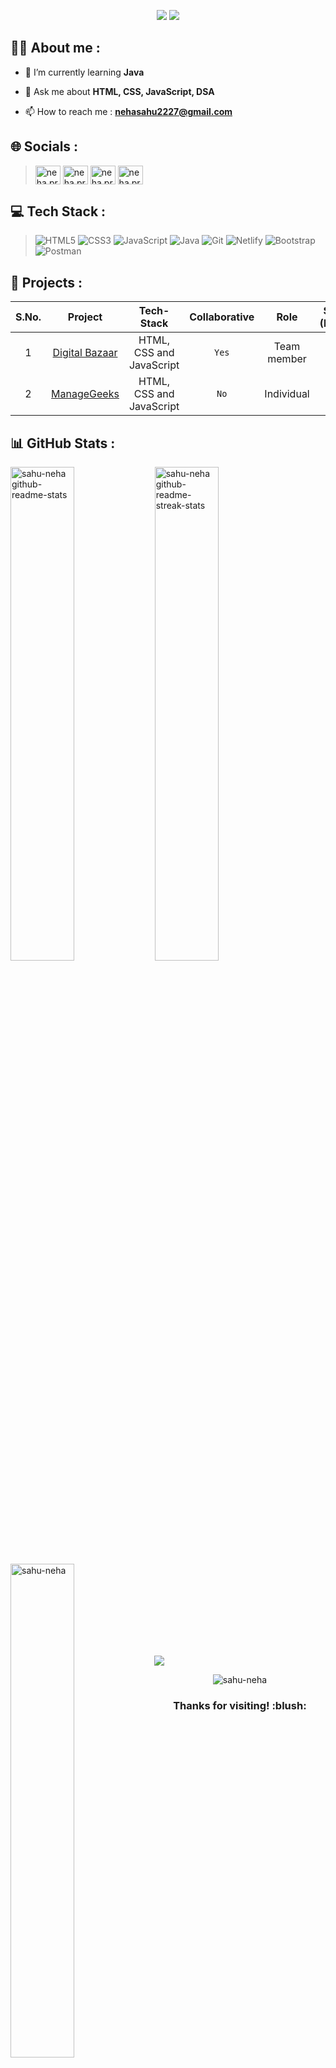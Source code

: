 <p align="center">
  <img src="https://readme-typing-svg.demolab.com/?lines=Hi+👋+from+Neha!;Aspiring+Full+Stack+Web+Developer+From+India&font=Fira%20Code&center=true&width=700&height=50&weight=700&size=25&duration=2000&pause=2000">
  <img src="https://user-images.githubusercontent.com/73097560/115834477-dbab4500-a447-11eb-908a-139a6edaec5c.gif">
</p> 

## 👨‍💻 About me :

- 🌱 I’m currently learning **Java**
<!-- - , SpringBoot, Hibernate, MySQL -->

- 💬 Ask me about **HTML, CSS, JavaScript, DSA**

- 📫 How to reach me : **nehasahu2227@gmail.com**


## 🌐 Socials :

><a href="https://github.com/sahu-neha" target="blank"><img align="center" src="https://cdn.jsdelivr.net/npm/simple-icons@3.0.1/icons/github.svg" alt="neha.prog" height="30" width="40" /></a>
<a href="https://www.linkedin.com/in/neha-s-3925a4239/" target="blank"><img align="center" src="https://cdn.jsdelivr.net/npm/simple-icons@3.0.1/icons/linkedin.svg" alt="neha.prog" height="30" width="40" /></a>
<a href="https://discordapp.com/users/589433155635773470" target="blank"><img align="center" src="https://cdn.jsdelivr.net/npm/simple-icons@3.0.1/icons/discord.svg" alt="neha.prog" height="30" width="40" /></a>
<a href="http://www.hackerrank.com/nehasahu2227" target="blank"><img align="center" src="https://cdn.jsdelivr.net/npm/simple-icons@3.0.1/icons/hackerrank.svg" alt="neha.prog" height="30" width="40" /></a>

<!-- <a href="https://github.com/sahu-neha" target="_blank"> ![Github: sahu-neha](https://img.shields.io/badge/GitHub-100000?style=plastic&logo=github)</a>
<a href="https://www.linkedin.com/in/neha-s-3925a4239/">![LinkedIn: nehasahu](https://img.shields.io/badge/-LinkedIn-0e76a8?style=plastic&logo=linkedIn)</a>
<a href="https://discord.gg/#1666">![Discord: nehasahu2227](https://img.shields.io/badge/-Discord-833AB4?style=plastic&logo=discord)</a>
<a href="https://www.hackerrank.com/nehasahu2227" target="_blank"> ![HackerRank](https://img.shields.io/badge/HackerRank-teal?style=plastic&logo=hackerrank&logoColor=white)</a> -->
<!-- <a href="http://nehasahu.me/Portfolio2023">![Website: 3D Portfolio](https://img.shields.io/badge/website-000000?style=plastic&logo=About.me&logoColor=white)</a> -->


## 💻 Tech Stack :
>![HTML5](https://img.shields.io/badge/html5-0a0c10.svg?style=for-the-badge&logo=html5&logoColor=white) 
![CSS3](https://img.shields.io/badge/css3-0a0c10.svg?style=for-the-badge&logo=css3&logoColor=white) 
![JavaScript](https://img.shields.io/badge/javascript-0a0c10.svg?style=for-the-badge&logo=javascript&logoColor=%23F7DF1E) 
![Java](https://img.shields.io/badge/java-0a0c10?style=for-the-badge&logo=java&logoColor=white) 
![Git](https://img.shields.io/badge/git-0a0c10?style=for-the-badge&logo=git&logoColor=white) 
![Netlify](https://img.shields.io/badge/netlify-0a0c10.svg?style=for-the-badge&logo=netlify&logoColor=#00C7B7)
![Bootstrap](https://img.shields.io/badge/bootstrap-0a0c10.svg?style=for-the-badge&logo=bootstrap&logoColor=white)
![Postman](https://img.shields.io/badge/Postman-0a0c10?style=for-the-badge&logo=postman&logoColor=white)


## 📜 Projects :

| S.No. | Project | Tech-Stack |  Collaborative | Role | Span (Days) | Clone of |
|:--:| :----------------------------: | :----------------------------------------------:|:--------:|:---------:|:-----:|:----------------:|
| 1 |  [Digital Bazaar](https://digital-bazaar.netlify.app/)| HTML, CSS and JavaScript | `Yes`|  Team member| 5 |[JioMart.com](https://www.jiomart.com/)|
| 2 |  [ManageGeeks](https://heartfelt-belekoy-7286f4.netlify.app/)| HTML, CSS and JavaScript| `No` | Individual|   5 |[Wrike.com](https://www.wrike.com/main/)|      


## 📊 GitHub Stats :

<a href="https://github.com/sahu-neha?tab=repositories"><img src="https://github-readme-stats.vercel.app/api?username=sahu-neha&theme=gotham&show_icons=true&count_private=true&hide_border=true"  width="45%" alt="sahu-neha github-readme-stats"/></a>
<a href="https://github.com/sahu-neha?tab=stars"><img src="https://github-readme-streak-stats.herokuapp.com?user=sahu-neha&theme=gotham&hide_border=true&date_format=M%20j%5B%2C%20Y%5D"  width="45%" alt="sahu-neha github-readme-streak-stats"/></a>
<a href="#"><img src="https://github-readme-stats.vercel.app/api/top-langs/?username=sahu-neha&theme=gotham&hide_border=true&layout=compact&langs_count=6" alt="sahu-neha" width="45%" align="left"></a>


<br><br><br><br><br><br><br>


<img src="https://user-images.githubusercontent.com/73097560/115834477-dbab4500-a447-11eb-908a-139a6edaec5c.gif">

<p align="center"> <img src="https://komarev.com/ghpvc/?username=sahu-neha&label=Profile%20views&color=0e75b6&style=flat" alt="sahu-neha" /> </p>

<h3 align="center">Thanks for visiting! :blush: </h3>


